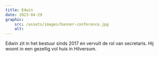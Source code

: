 ```yaml
---
title: Edwin
date: 2023-04-29
graphic:
    src: /assets/images/banner-conference.jpg
    alt:
---
```


Edwin zit in het bestuur sinds 2017 en vervult de rol van secretaris. Hij woont in een gezellig vol huis in Hilversum.
